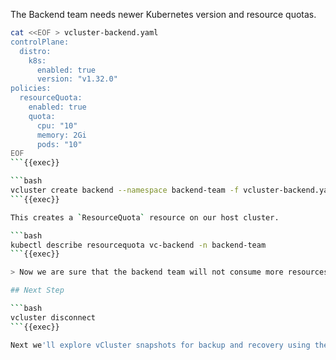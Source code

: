 The Backend team needs newer Kubernetes version and resource quotas. 

```bash
cat <<EOF > vcluster-backend.yaml
controlPlane:
  distro:
    k8s:
      enabled: true
      version: "v1.32.0"
policies:
  resourceQuota:
    enabled: true
    quota:
      cpu: "10"
      memory: 2Gi
      pods: "10"
EOF
```{{exec}}

```bash
vcluster create backend --namespace backend-team -f vcluster-backend.yaml --connect=false
```{{exec}}

This creates a `ResourceQuota` resource on our host cluster. 

```bash
kubectl describe resourcequota vc-backend -n backend-team
```{{exec}}

> Now we are sure that the backend team will not consume more resources than allowed.

## Next Step

```bash
vcluster disconnect
```{{exec}}

Next we'll explore vCluster snapshots for backup and recovery using the backend cluster.
